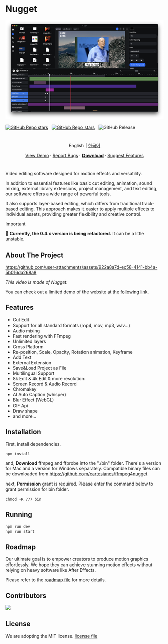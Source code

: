 # Nugget

![plot](./.github/screenshotv1.png)

<p align='center'>

<a href="#"><img alt="GitHub Repo stars" src="https://img.shields.io/github/stars/cartesiancs/nugget-app?style=for-the-badge" /></a>
&nbsp;
<a href="#"><img alt="GitHub Repo stars" src="https://img.shields.io/github/license/cartesiancs/nugget-app?style=for-the-badge" /></a>
&nbsp;
<img alt="GitHub Release" src="https://img.shields.io/github/v/release/cartesiancs/nugget-app?style=for-the-badge">

</p>

#

<p align='center'>
English | <a href="./docs/README.ko.md">한국어</a>
</p>

<p align='center'>
<a href="https://www.youtube.com/watch?v=Bh06VOYSMIM">View Demo</a> · <a href="https://github.com/cartesiancs/nugget-app/issues">Report Bugs</a> · <a href="https://github.com/cartesiancs/nugget-app/releases"><b>Download</b></a> · <a href="https://github.com/cartesiancs/nugget-app/issues/new">Suggest Features </a>
</p>

#

Video editing software designed for motion effects and versatility.

In addition to essential features like basic cut editing, animation, sound mixing, external library extensions, project management, and text editing, our software offers a wide range of powerful tools.

It also supports layer-based editing, which differs from traditional track-based editing. This approach makes it easier to apply multiple effects to individual assets, providing greater flexibility and creative control.

> [!IMPORTANT]
> 📢 <strong>Currently, the 0.4.x version is being refactored.</strong> It can be a little unstable.

## About The Project



https://github.com/user-attachments/assets/922a8a7d-ec58-4141-bb4a-5b016da268a8



_This video is made of Nugget._

You can check out a limited demo of the website at the [following link](https://demo.nugget.cartesiancs.com/).

## Features

- Cut Edit
- Support for all standard formats (mp4, mov, mp3, wav...)
- Audio mixing
- Fast rendering with FFmpeg
- Unlimited layers
- Cross Platform
- Re-position, Scale, Opacity, Rotation animation, Keyframe
- Add Text
- External Extension
- Save&Load Project as File
- Multilingual Support
- 8k Edit & 4k Edit & more resolution
- Screen Record & Audio Record
- Chromakey
- AI Auto Caption (whisper)
- Blur Effect (WebGL)
- GIF Api
- Draw shape
- and more...

## Installation

First, install dependencies.

```
npm install
```

and, **Download** ffmpeg and ffprobe into the "./bin" folder. There's a version for Mac and a version for Windows separately. Compatible binary files can be downloaded from https://github.com/cartesiancs/ffmpeg4nugget

next, **Permission** grant is required. Please enter the command below to grant permission for bin folder.

`chmod -R 777 bin`

## Running

```
npm run dev
npm run start
```

## Roadmap

Our ultimate goal is to empower creators to produce motion graphics effortlessly. We hope they can achieve stunning motion effects without relying on heavy software like After Effects.

Please refer to the [roadmap file](./docs/ROADMAP.md) for more details.

## Contributors

 <a href = "https://github.com/cartesiancs/nugget-app/graphs/contributors">
   <img src = "https://contrib.rocks/image?repo=cartesiancs/nugget-app"/>
 </a>

## License

We are adopting the MIT license. [license file](./LICENSE)
